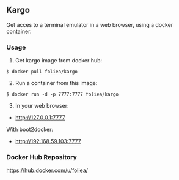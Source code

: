 ## Kargo

Get acces to a terminal emulator in a web browser, using
a docker container.

### Usage

1. Get kargo image from docker hub:

  `$ docker pull foliea/kargo`

2. Run a container from this image:

  `$ docker run -d -p 7777:7777 foliea/kargo`

3. In your web browser:

  * http://127.0.0.1:7777

  With boot2docker:

  * http://192.168.59.103:7777

### Docker Hub Repository

https://hub.docker.com/u/foliea/
